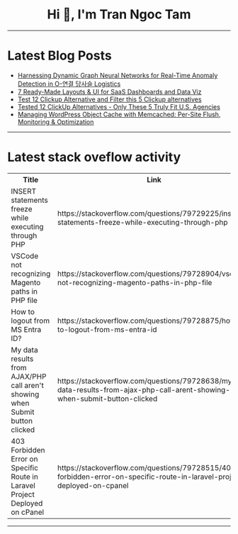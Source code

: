 <h1 align="center">Hi 👋, I'm Tran Ngoc Tam</h1>

---

# Latest Blog Posts 
<!-- BLOG-POST-LIST:START -->
- [Harnessing Dynamic Graph Neural Networks for Real-Time Anomaly Detection in O-연결 당사슬 Logistics](https://dev.to/freederia-research/harnessing-dynamic-graph-neural-networks-for-real-time-anomaly-detection-in-o-yeongyeol-dangsaseul-logistics-1ic)
- [7 Ready-Made Layouts &amp; UI for SaaS Dashboards and Data Viz](https://dev.to/jqueryscript/7-ready-made-layouts-ui-for-saas-dashboards-and-data-viz-lj5)
- [Test 12 Clickup Alternative and Filter this 5 Clickup alternatives](https://dev.to/pratham_naik_project_manager/test-12-clickup-alternative-and-filter-this-5-clickup-alternatives-3k4g)
- [Tested 12 ClickUp Alternatives - Only These 5 Truly Fit U.S. Agencies](https://dev.to/teamcamp/tested-12-clickup-alternatives-only-these-5-truly-fit-us-agencies-bp5)
- [Managing WordPress Object Cache with Memcached: Per-Site Flush, Monitoring &amp; Optimization](https://dev.to/mainulspace/managing-wordpress-object-cache-with-memcached-per-site-flush-monitoring-optimization-l9j)
<!-- BLOG-POST-LIST:END -->

---

# Latest stack oveflow activity
<table>
  <tr><th>Title</th><th>Link</th></tr>
  <!-- STACKOVERFLOW:START --><tr><td>INSERT statements freeze while executing through PHP</td><td>https://stackoverflow.com/questions/79729225/insert-statements-freeze-while-executing-through-php</td></tr><tr><td>VSCode not recognizing Magento paths in PHP file</td><td>https://stackoverflow.com/questions/79728904/vscode-not-recognizing-magento-paths-in-php-file</td></tr><tr><td>How to logout from MS Entra ID?</td><td>https://stackoverflow.com/questions/79728875/how-to-logout-from-ms-entra-id</td></tr><tr><td>My data results from AJAX/PHP call aren&#39;t showing when Submit button clicked</td><td>https://stackoverflow.com/questions/79728638/my-data-results-from-ajax-php-call-arent-showing-when-submit-button-clicked</td></tr><tr><td>403 Forbidden Error on Specific Route in Laravel Project Deployed on cPanel</td><td>https://stackoverflow.com/questions/79728515/403-forbidden-error-on-specific-route-in-laravel-project-deployed-on-cpanel</td></tr><!-- STACKOVERFLOW:END -->
</table>

---


